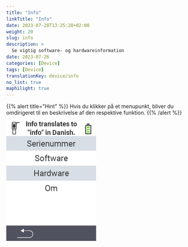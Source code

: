 ```yaml
---
title: "Info"
linkTitle: "Info"
date: 2023-07-28T13:25:28+02:00
weight: 20
slug: info
description: >
  Se vigtig software- og hardwareinformation
date: 2023-07-26
categories: [Device]
tags: [Device]
translationKey: device/info
no_list: true
maphilight: true
---
```

{{% alert title="Hint" %}}
Hvis du klikker på et menupunkt, bliver du omdirigeret til en beskrivelse af den respektive funktion.
{{% /alert %}}

<img src="images/menu.png" alt="VitalControl Info" title="Info" usemap="#workmap" class="maphilight" />

<map name="workmap">
  <area shape="rect" coords="2,40,238,80" alt="Serienummer" title="For at hente serienummeret på din enhed, klik her&#10;Mausklick: zur Dokumentation" href="/en/docs/device/info/serial-number/">
  <area shape="rect" coords="2,80,238,120" alt="Software" title="Instruktionerne til at se din softwareversion kan findes her&#10;Mausklick: zur Dokumentation" href="/en/docs/firmware/versions/">
  <area shape="rect" coords="2,120,238,160" alt="Hardware" title="For at få adgang til hardwareinformationen på din enhed, klik her&#10;Mausklick: zur Dokumentation" href="/en/docs/device/info/hardware/">
  <area shape="rect" coords="2,160,238,200" alt="Om" title="Hent leverandøroplysninger&#10;Mausklick: zur Dokumentation" href="/en/docs/device/info/about/">

  <area shape="rect" coords="2,282,120,319" alt="Tilbage" title="Hop tilbage på niveau&#10;Mouse click: open documentation" href="/en/docs/device/">
</map>
